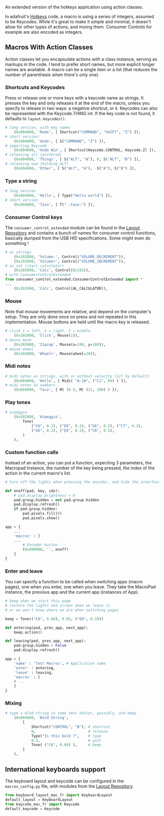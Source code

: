 An extended version of the hotkeys application using action classes.

In adafruit's [Hotkeys](https://learn.adafruit.com/macropad-hotkeys) code, a macro is using a series of integers, assumed to be Keycodes. While it's great to make it simple and minimal, it doesn't allow for other types of actions, and mixing them. Consumer Controls for example are also encoded as integers.

## Macros With Action Classes

Action classes let you encapsulate actions with a class instance, serving as markups in the code. I tend to prefer short names, but more explicit longer names are available. A macro can be a single item or a list (that reduces the number of parenthesis when there's only one).

### Shortcuts and Keycodes

Press or release one or more keys with a keycode name as strings. It presses the key and only releases it at the end of the macro, unless you specify to release in two ways: a negative shortcut, or `0`. Keycodes can also be represented with the Keycode.THING int. If the key code is not found, it defaults to `layout.keycodes()`.

```py
# long version, with key names
    (0x004000, 'Redo', [ Shortcut("COMMAND", "SHIFT", "Z") ]),
# short version:
    (0x004000, 'Undo', [ S("COMMAND", "Z") ]),
# importing Keycode
    (0x004000, 'Undo Win', [ Shortcut(Keycode.CONTROL, Keycode.Z) ]),
# releasing all (prefered)
    (0x004000, 'Things', [ S("ALT", "A"), 0, S("ALT", "B") ]),
# releasing one (holding ALT)
    (0x004000, 'Other', [ S("ALT", "A"), -S("A"), S("B") ]),
```

### Type a string

```py
# long version
    (0x004000, 'Hello', [ Type("Hello world") ]),
# short version
    (0x004000, 'Taco', [ T(" :taco:") ]),
```

### Consumer Control keys

The `consumer_control_extended` module can be found in the [Layout Repository](https://github.com/Neradoc/Circuitpython_Keyboard_Layouts) and contains a bunch of names for consumer control functions, basically dumped from the USB HID specifications. Some might even do something !

```py
# as strings
    (0x202000, 'Volume-', Control("VOLUME_DECREMENT")),
    (0x202000, 'Volume+', Control("VOLUME_INCREMENT")),
# as int (start calculator)
    (0x202000, 'Calc', Control(0x192)),
# with ConsumerControlExtended
from consumer_control_extended.ConsumerControlExtended import *
...
    (0x202000, 'Calc', Control(AL_CALCULATOR)),
```

### Mouse

Note that mouse movements are relative, and depend on the computer's setup. They are only done once on press and not repeated in this implementation. Mouse buttons are held until the macro key is released.

```py
# click 1 = left, 2 = right, 3 = middle
    (0x202000, 'Click', Mouse(1)),
# mouse move
    (0x202000, 'Zipzap', Mouse(x=100, y=100)),
# mouse wheel
    (0x202000, 'Wheel+', Mouse(wheel=10)),
```

### Midi notes

```py
# midi notes as strings, with or without velocity (127 by default)
    (0x004000, 'Hello', [ Midi( "A-1#", ("C1", 64) ) ]),
# midi notes as numbers
    (0x004000, 'Taco', [ M( 10 ), M( (11, 100) ) ]),
```

### Play tones

```py
# arpeggio
    (0x202000, 'Arpeggio',
        Tone(
            ("C6", 0.2), ("E6", 0.2), ("G6", 0.2), ("C7", 0.2),
            ("G6", 0.2), ("E6", 0.2), ("C6", 0.5),
        )
    ),
```

### Custom function calls

Instead of an action, you can put a function, expecting 3 parameters, the Macropad Instance, the number of the key being pressed, the index of the action in the current macro's list.

```py
# turn off the lights when pressing the encoder, and hide the interface

def onoff(pad, key, idx):
    # pad.display.brightness = 0
    pad.group.hidden = not pad.group.hidden
    pad.display.refresh()
    if pad.group.hidden:
        pad.pixels.fill(0)
        pad.pixels.show()

app = {
    ...
    'macros' : [
    ...
        # Encoder button ---
        (0x000000, '', onoff)
    ]
}
```

### Enter and leave

You can specify a function to be called when switching apps (macro pages), one when you enter, one when you leave. They take the MacroPad instance, the previous app and the current app (instances of App).

```py
# beep when we start this page
# restore the lights and screen when we leave it
# or we won't know where we are when switching pages

beep = Tone(("C6", 0.08), 0.05, ("E6", 0.10))

def entering(pad, prev_app, next_app):
    beep.action()

def leaving(pad, prev_app, next_app):
    pad.group.hidden = False
    pad.display.refresh()

app = {
    'name' : 'Test Macros', # Application name
    'enter' : entering,
    'leave' : leaving,
    'macros' : [
    # ...
    ]
}
```

### Mixing

```py
# type a blod string in some text editor, possibly, and beep
    (0x004000, 'Bold String',
        [
            Shortcut("CONTROL", "B"), # shortcut
            0,                        # release
            Type("Is this bold ?",    # type
            0.5,                      # wait
            Tone( ("C6", 0.08) ),     # beep
        ]
    ),
```

## International keyboards support

The keyboard layout and keycode can be configured in the `macros_config.py` file, with modules from the [Layout Repository](https://github.com/Neradoc/Circuitpython_Keyboard_Layouts).

```py
from keyboard_layout_mac_fr import KeyboardLayout
default_layout = KeyboardLayout
from keycode_mac_fr import Keycode
default_keycode = Keycode
```
